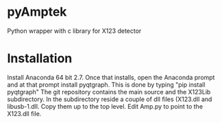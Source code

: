 # pyAmptek
Python wrapper with c library for X123 detector 

# Installation
Install Anaconda 64 bit 2.7. Once that installs, open the Anaconda prompt and at that prompt install pyqtgraph. This is done
  by typing "pip install pyqtgraph"
The git repository contains the main source and the X123Lib subdirectory. In the subdirectory reside 
  a couple of dll files (X123.dll and libusb-1.dll. Copy them up to the top level. Edit Amp.py to point to 
  the X123.dll file.

